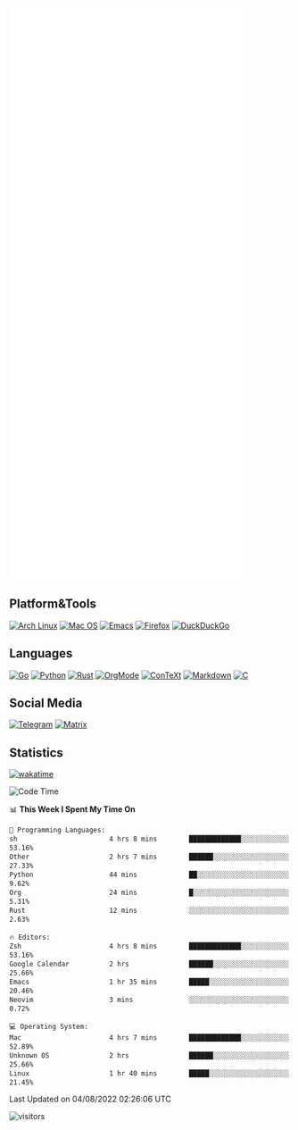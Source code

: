 ![Metrics](https://github.com/SteamedFish/SteamedFish/blob/master/github-metrics.svg)

## Platform&Tools

[![Arch Linux](https://img.shields.io/badge/ArchLinux-1793D1?logo=arch-linux&logoColor=fff&style=flat-square)](https://archlinux.org/)
[![Mac OS](https://img.shields.io/badge/MacOS-000000?style=flat-square&logo=macos&logoColor=F0F0F0)](https://www.apple.com/macos/)
[![Emacs](https://img.shields.io/badge/Emacs-%237F5AB6.svg?&style=flat-square&logo=gnu-emacs&logoColor=white)](https://www.gnu.org/software/emacs/)
[![Firefox](https://img.shields.io/badge/Firefox-FF7139?style=flat-square&logo=Firefox-Browser&logoColor=white)](https://firefox.com/)
[![DuckDuckGo](https://img.shields.io/badge/DuckDuckGo-DE5833?style=flat-square&logo=DuckDuckGo&logoColor=white)](https://duckduckgo.com/)

## Languages

[![Go](https://img.shields.io/badge/Golang-%2300ADD8.svg?style=flat-square&logo=go&logoColor=white)](https://golang.org/)
[![Python](https://img.shields.io/badge/Python-3670A0?style=flat-square&logo=python&logoColor=ffdd54)](https://www.python.org/)
[![Rust](https://img.shields.io/badge/Rust-%23000000.svg?style=flat-square&logo=rust&logoColor=white)](https://www.rust-lang.org/)
[![OrgMode](https://img.shields.io/badge/OrgMode-%23000000.svg?style=flat-square&logo=org&logoColor=white)](https://orgmode.org/)
[![ConTeXt](https://img.shields.io/badge/ConTeXt-%23008080.svg?style=flat-square&logo=latex&logoColor=white)](https://contextgarden.net/)
[![Markdown](https://img.shields.io/badge/MarkDown-%23000000.svg?style=flat-square&logo=markdown&logoColor=white)](https://daringfireball.net/projects/markdown/)
[![C](https://img.shields.io/badge/C-%2300599C.svg?style=flat-square&logo=c&logoColor=white)](https://www.iso.org/standard/74528.html)

## Social Media
[![Telegram](https://img.shields.io/badge/SteamedFish-2CA5E0?style=social&logo=telegram&logoColor=white)](https://t.me/SteamedFish)
[![Matrix](https://img.shields.io/badge/SteamedFish-2CA5E0?style=social&logo=matrix&logoColor=black)](https://matrix.to/#/@i:steamedfish.org)

## Statistics
[![wakatime](https://wakatime.com/badge/user/168280d6-fcf2-4b4f-ad3a-dc4612f35b38.svg)](https://wakatime.com/@168280d6-fcf2-4b4f-ad3a-dc4612f35b38)

<!--START_SECTION:waka-->
![Code Time](http://img.shields.io/badge/Code%20Time-1%2C946%20hrs%2057%20mins-blue)

📊 **This Week I Spent My Time On** 

```text
💬 Programming Languages: 
sh                       4 hrs 8 mins        █████████████░░░░░░░░░░░░   53.16% 
Other                    2 hrs 7 mins        ██████░░░░░░░░░░░░░░░░░░░   27.33% 
Python                   44 mins             ██░░░░░░░░░░░░░░░░░░░░░░░   9.62% 
Org                      24 mins             █░░░░░░░░░░░░░░░░░░░░░░░░   5.31% 
Rust                     12 mins             ░░░░░░░░░░░░░░░░░░░░░░░░░   2.63%

🔥 Editors: 
Zsh                      4 hrs 8 mins        █████████████░░░░░░░░░░░░   53.16% 
Google Calendar          2 hrs               ██████░░░░░░░░░░░░░░░░░░░   25.66% 
Emacs                    1 hr 35 mins        █████░░░░░░░░░░░░░░░░░░░░   20.46% 
Neovim                   3 mins              ░░░░░░░░░░░░░░░░░░░░░░░░░   0.72%

💻 Operating System: 
Mac                      4 hrs 7 mins        █████████████░░░░░░░░░░░░   52.89% 
Unknown OS               2 hrs               ██████░░░░░░░░░░░░░░░░░░░   25.66% 
Linux                    1 hr 40 mins        █████░░░░░░░░░░░░░░░░░░░░   21.45%

```


 Last Updated on 04/08/2022 02:26:06 UTC
<!--END_SECTION:waka-->

![visitors](https://visitor-badge.laobi.icu/badge?page_id=SteamedFish.SteamedFish)

